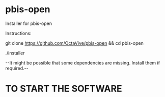 # pbis-open

Installer for pbis-open

Instructions:

git clone https://github.com/OctaVive/pbis-open && cd pbis-open



./installer

--It might be possible that some dependencies are missing. Install them if required.--


# TO START THE SOFTWARE


